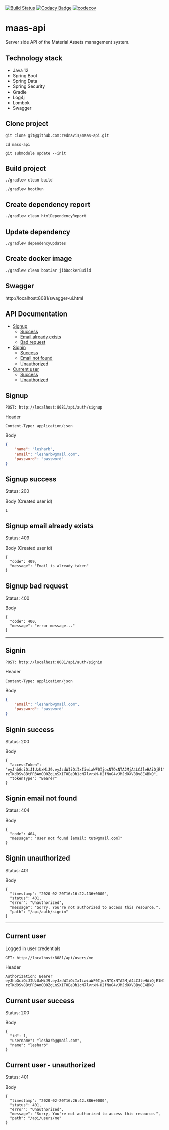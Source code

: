 [![Build Status](https://travis-ci.com/rednavis/maas-api.svg?branch=master)](https://travis-ci.com/rednavis/maas-api)
[![Codacy Badge](https://api.codacy.com/project/badge/Grade/f20287f815d9438cb6b107c999ddc6a5)](https://app.codacy.com/gh/rednavis/maas-api?utm_source=github.com&utm_medium=referral&utm_content=rednavis/maas-api&utm_campaign=Badge_Grade_Dashboard)
[![codecov](https://codecov.io/gh/rednavis/maas-api/branch/master/graph/badge.svg)](https://codecov.io/gh/rednavis/maas-api)

# maas-api
Server side API of the Material Assets management system.

## Technology stack
- Java 12
- Spring Boot
- Spring Data
- Spring Security
- Gradle
- Log4j
- Lombok
- Swagger

## Clone project
`git clone git@github.com:rednavis/maas-api.git`

`cd mass-api`

`git submodule update --init`

## Build project

`./gradlew clean build`

`./gradlew bootRun`

## Create dependency report

`./gradlew clean htmlDependencyReport`

## Update dependency

`./gradlew dependencyUpdates`

## Create docker image

`./gradlew clean bootJar jibDockerBuild`

## Swagger

http://localhost:8081/swagger-ui.html

## API Documentation

- [Signup](#signup)
    - [Success](#signup-success)
    - [Email already exists](#signup-email-already-exists)
    - [Bad request](#signup-bad-request)
- [Signin](#signin)
    - [Success](#signin-success)
    - [Email not found](#signin-email-not-found)
    - [Unauthorized](#signin-unauthorized)
- [Current user](#current-user)
    - [Success](#current-user-success)
    - [Unauthorized](#current-user---unauthorized)

## Signup

```
POST: http://localhost:8081/api/auth/signup
```

Header
```
Content-Type: application/json
```

Body
``` json
{
	"name": "lesharb",
	"email": "lesharb@gmail.com",
	"password": "password"
}
```

## Signup success 
Status: 200

Body (Created user id)
```
1
```

## Signup email already exists
Status: 409

Body (Created user id)
```
{
  "code": 409,
  "message": "Email is already taken"
}
```

## Signup bad request
Status: 400

Body
```
{
  "code": 400,
  "message": "error message..."
}
```

***

## Signin
```
POST: http://localhost:8081/api/auth/signin
```

Header
```
Content-Type: application/json
```

Body
``` json
{
	"email": "lesharb@gmail.com",
	"password": "password"
}
```

## Signin success 
Status: 200

Body
```
{
  "accessToken": "eyJhbGciOiJIUzUxMiJ9.eyJzdWIiOiIxIiwiaWF0IjoxNTQxNTA2MjA4LCJleHAiOjE1NDIxMTEwMDh9.xRU2vmXUvtHmrL_BDKm-rzTKd0Sv8BtPR3AmOO0ZgLnSXIT0EeDh1cN7lvrxM-H2fNuO4vJMJdOXV8By8E4BkQ",
  "tokenType": "Bearer"
}
```

## Signin email not found
Status: 404

Body
```
{
  "code": 404,
  "message": "User not found [email: tut@gmail.com]"
}
```

## Signin unauthorized 
Status: 401

Body
```
{
  "timestamp": "2020-02-20T16:16:22.136+0000",
  "status": 401,
  "error": "Unauthorized",
  "message": "Sorry, You're not authorized to access this resource.",
  "path": "/api/auth/signin"
}
```
***

## Current user
Logged in user credentials

```
GET: http://localhost:8081/api/users/me
```

Header
```
Authorization: Bearer eyJhbGciOiJIUzUxMiJ9.eyJzdWIiOiIxIiwiaWF0IjoxNTQxNTA2MjA4LCJleHAiOjE1NDIxMTEwMDh9.xRU2vmXUvtHmrL_BDKm-rzTKd0Sv8BtPR3AmOO0ZgLnSXIT0EeDh1cN7lvrxM-H2fNuO4vJMJdOXV8By8E4BkQ
```

## Current user success 
Status: 200

Body
```
{
  "id": 1,
  "username": "lesharb@gmail.com",
  "name": "lesharb"
}
```

## Current user - unauthorized 
Status: 401

Body
```
{
  "timestamp": "2020-02-20T16:26:42.886+0000",
  "status": 401,
  "error": "Unauthorized",
  "message": "Sorry, You're not authorized to access this resource.",
  "path": "/api/users/me"
}
```